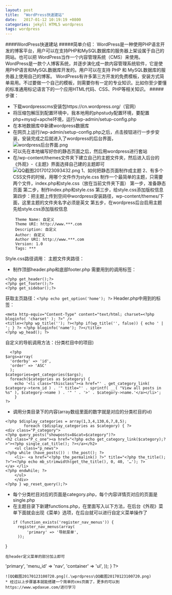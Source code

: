 ```yaml
---
layout: post
title:  "WordPress快速建站"
date:   2017-01-12 10:19:19 +0800
categories: jekyll HTML5 wordpress
tags: wordpress
---
```

####WordPress快速建站
#####简单介绍：
WordPress是一种使用PHP语言开发的博客平台，用户可以在支持PHP和MySQL数据库的服务器上架设属于自己的网站。也可以把 WordPress当作一个内容管理系统（CMS）来使用。
WordPress是一款个人博客系统，并逐步演化成一款内容管理系统软件，它是使用PHP语言和MySQL数据库开发的。用户可以在支持 PHP 和 MySQL数据库的服务器上使用自己的博客。
WordPress有许多第三方开发的免费模板，安装方式简单易用。不过要做一个自己的模板，则需要你有一定的专业知识。比如你至少要懂的标准通用标记语言下的一个应用HTML代码、CSS、PHP等相关知识。
#####步骤：
* 下载wordpresscms安装包https://cn.wordpress.org/（官网）
* 将压缩包解压到配置环境中，我本地用的phpstudy配置环境，要配置php+mysql+apche环境，运行/wp-admin/setup-config.php
* 在本地数据库中新建wordpress数据库
* 在网页上运行/wp-admin/setup-config.php之后，点击按钮进行一步步安装，安装完成之后就进入了wordpress的后台界面，
![wordpress后台界面.png](.\wprdpress\QQ截图20170123090721.png)
* 可以先在本地编写好你的静态页面之后，然后用wordpress进行套站
* 在/wp-content/themes文件夹下建立自己的主题文件夹，然后进入后台的《外观》-《主题》界面选择自己建的主题即可
![QQ截图20170123093432.png](.\wprdpress\QQ截图20170123093432.png)
1、如何把静态页面制作成主题
2、有多个CSS文件的时候，用哪个文件作为style.css
制作一个最简单的主题，只需要两个文件，index.php和style.css（放在当前文件夹下面）
第一步，准备静态页面
第二步，制作index.php和style.css
第三步，给style.css添加版权信息
第四步：把主题上传到空间中wordpress安装路径，wp-content/themes/下面，这里主题的文件夹名字必须是英文
第五步，在wordpress后台启用主题
先给style.css添加版权信息
   ```
    Theme Name: 自定义 
    Theme URI: http://www.***.com 
    Description: 自定义
    Author: 自定义 
    Author URI: http://www.***.com
    Version: 1.0 
    Tags: ***
    ```
Style.css路径调用：<?php bloginfo( 'stylesheet_url' ); ?>
主题文件夹路径：<?php bloginfo('template_directory'); ?>
* 制作顶部header.php和底部footer.php
需要用到的调用标签：
```
<?php get_header();?>
<?php get_footer();?>
<?php get_sidebar();?>
```
获取主页路径：```<?php echo get_option('home'); ?>```
Header.php中用到的标签：
```
<meta http-equiv="Content-Type" content="text/html; charset=<?php bloginfo( 'charset' ); ?>" />
<title><?php wp_title(''); ?><?php if(wp_title('', false)) { echo ' | '; } ?> <?php bloginfo('name'); ?></title>	
<?php wp_head(); ?>
```
自定义的导航调用方法：(分类栏目中的项目)
```
  <?php
$args=array(
  'orderby' => 'id',
  'order' => 'ASC'
  );
$categories=get_categories($args);
  foreach($categories as $category) { 
    echo '<li class="thisclass"><a href="' . get_category_link( $category->term_id ) . '" title="' . sprintf( __( "View all posts in %s" ), $category->name ) . '" ' . '>' . $category->name.'</a></li>';
    } 
?>
```
* 调用分类目录下的内容(array数组里面的数字就是对应的分类栏目的id)
```
<?php $display_categories = array(1,3,4,130,6,7,8,5); 
		foreach ($display_categories as $category) { ?>
<div class="P_category">
<?php query_posts("showposts=8&cat=$category")?>
<h2 class="P_c_one"><a href="<?php echo get_category_link($category);?>"><?php single_cat_title(); ?></a></h2>
    <ul class="p_news">
<?php while (have_posts()) : the_post(); ?>
    <li>· <a href="<?php the_permalink() ?>" title="<?php the_title(); ?>"><?php echo mb_strimwidth(get_the_title(), 0, 40, '…'); ?>
</a> </li>
<?php endwhile; ?>
    </ul>
    </div>
<?php } wp_reset_query();?>
```
* 每个分类栏目对应的页面是category.php，每个内容详情页对应的页面是single.php
* 在主题目录下新建functions.php，在里面写入以下方法，在后台《外观》菜单下面就会出现《菜单》选项，在后台就可以进行自定义菜单操作了
  ```
  if (function_exists('register_nav_menus')) {
    register_nav_menus(array(
        'primary' => '导航菜单',
    ));
}
  ```
  在header定义菜单的部分加上即可
   ```
   <?php
        if (function_exists('wp_nav_menu')) {
            wp_nav_menu(array(
                'theme_location' => 'primary',
                'menu_id' => 'nav',
                'container' => 'ul',
            ));
        }
        ?>
   ```
![QQ截图20170123100720.png](.\wprdpress\QQ截图20170123100720.png)
* 经过以上步骤基本就能搭建一个简单的cms页面了，更多的可以到https://www.wpdaxue.com/进行学习
